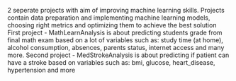 2 seperate projects with aim of improving machine learning skills. Projects contain data preparation and implementing machine learning models, choosing right metrics and optimizing them to achieve the best solution
First project - MathLearnAnalysis is about predicting students grade from final math exam based on a lot of variables such as: study time (at home), alcohol consumption, absences, parents status, internet access and many more.
Second project - MedStrokeAnalysis is about predicting if patient can have a stroke based on variables such as: bmi, glucose, heart_disease, hypertension and more
